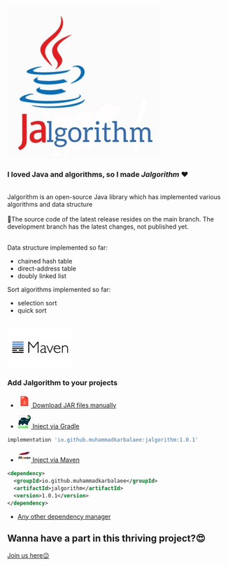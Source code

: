 <img src="readme_files/jalgorithm.jpg" alt="" width="350" height="350"/>

### I loved Java and algorithms, so I made _Jalgorithm_ ❤
<br>
Jalgorithm is an open-source Java library which has implemented various algorithms and data structure
<br>
<br>
🚨The source code of the latest release resides on the main branch. The development branch has the latest changes, not published yet.
<br>
<br>

Data structure implemented so far:
 
- chained hash table
- direct-address table
- doubly linked list

Sort algorithms implemented so far:

- selection sort
- quick sort

<br>

<img src="readme_files/maven.jpg" alt="" width="150"/>

### Add Jalgorithm to your projects

- [<img src="readme_files/jar.png" width="30"/> Download JAR files manually](https://repo1.maven.org/maven2/io/github/muhammadkarbalaee/jalgorithm/)

- [<img src="readme_files/gradle.jpg" width="30"/> Inject via Gradle](https://search.maven.org/artifact/io.github.muhammadkarbalaee/jalgorithm/1.0/jar)
```groovy
implementation 'io.github.muhammadkarbalaee:jalgorithm:1.0.1'
```
- [<img src="readme_files/maven-logo.png" width="30"/> Inject via Maven](https://search.maven.org/artifact/io.github.muhammadkarbalaee/jalgorithm/1.0/jar)
```xml
<dependency>
  <groupId>io.github.muhammadkarbalaee</groupId>
  <artifactId>jalgorithm</artifactId>
  <version>1.0.1</version>
</dependency>
```

- [Any other dependency manager](https://mvnrepository.com/artifact/io.github.muhammadkarbalaee/jalgorithm)

## Wanna have a part in this thriving project?😍 
[Join us here😉](https://chat.whatsapp.com/Ixw1T8WpbvRLLmppXEqUqM)
